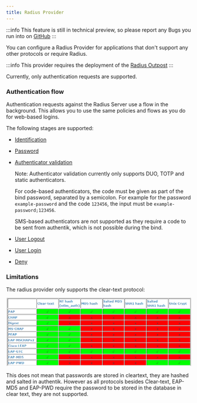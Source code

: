 ```yaml
---
title: Radius Provider
---
```


:::info
This feature is still in technical preview, so please report any Bugs you run into on [GitHub](https://github.com/goauthentik/authentik/issues)
:::

You can configure a Radius Provider for applications that don't support any other protocols or require Radius.

:::info
This provider requires the deployment of the [Radius Outpost](../../outposts/)
:::

Currently, only authentication requests are supported.

### Authentication flow

Authentication requests against the Radius Server use a flow in the background. This allows you to use the same policies and flows as you do for web-based logins.

The following stages are supported:

-   [Identification](../../flow/stages/identification/index.md)
-   [Password](../../flow/stages/password/index.md)
-   [Authenticator validation](../../flow/stages/authenticator_validate/index.md)

    Note: Authenticator validation currently only supports DUO, TOTP and static authenticators.

    For code-based authenticators, the code must be given as part of the bind password, separated by a semicolon. For example for the password `example-password` and the code `123456`, the input must be `example-password;123456`.

    SMS-based authenticators are not supported as they require a code to be sent from authentik, which is not possible during the bind.

-   [User Logout](../../flow/stages/user_logout.md)
-   [User Login](../../flow/stages/user_login/index.md)
-   [Deny](../../flow/stages/deny.md)

### Limitations

The radius provider only supports the clear-text protocol:

![](./protocols.png)

This does not mean that passwords are stored in cleartext, they are hashed and salted in authentik. However as all protocols besides Clear-text, EAP-MD5 and EAP-PWD require the password to be stored in the database in clear text, they are not supported.

